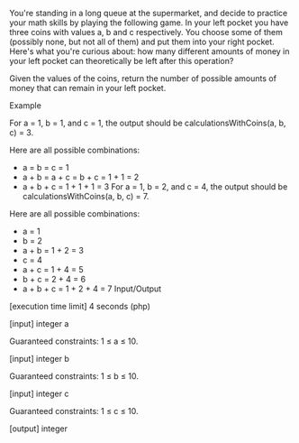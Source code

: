 You're standing in a long queue at the supermarket, and decide to practice your math skills by playing the following game. In your left pocket you have three coins with values a, b and c respectively. You choose some of them (possibly none, but not all of them) and put them into your right pocket. Here's what you're curious about: how many different amounts of money in your left pocket can theoretically be left after this operation?

Given the values of the coins, return the number of possible amounts of money that can remain in your left pocket.

Example

For a = 1, b = 1, and c = 1, the output should be
calculationsWithCoins(a, b, c) = 3.

Here are all possible combinations:

* a = b = c = 1
* a + b = a + c = b + c = 1 + 1 = 2
* a + b + c = 1 + 1 + 1 = 3
For a = 1, b = 2, and c = 4, the output should be
calculationsWithCoins(a, b, c) = 7.

Here are all possible combinations:

* a = 1
* b = 2
* a + b = 1 + 2 = 3
* c = 4
* a + c = 1 + 4 = 5
* b + c = 2 + 4 = 6
* a + b + c = 1 + 2 + 4 = 7
Input/Output

[execution time limit] 4 seconds (php)

[input] integer a

Guaranteed constraints:
1 ≤ a ≤ 10.

[input] integer b

Guaranteed constraints:
1 ≤ b ≤ 10.

[input] integer c

Guaranteed constraints:
1 ≤ c ≤ 10.

[output] integer

